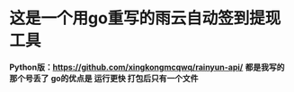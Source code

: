 # 这是一个用go重写的雨云自动签到提现工具
**Python版：https://github.com/xingkongmcqwq/rainyun-api/**
**都是我写的 那个号丢了**
**go的优点是 运行更快 打包后只有一个文件**
